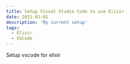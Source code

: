 ```yaml
---
title: Setup Visual Studio Code to use Elixir
date: 2021-01-01
description: 'My current setup'
tags:
  - Elixir
  - VSCode
---
```



Setup vscode for elixir
